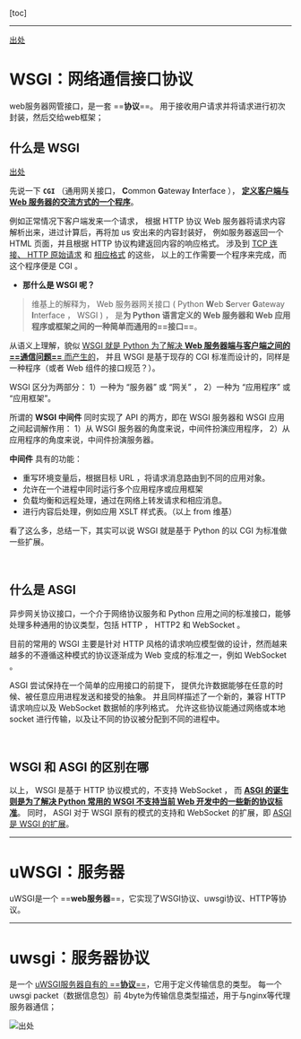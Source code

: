 [toc]

---

[出处](https://www.cnblogs.com/jayxuan/p/10785062.html)

# WSGI：网络通信接口协议

web服务器网管接口，是一套 ==**协议**==。
用于接收用户请求并将请求进行初次封装，然后交给web框架；



## 什么是 WSGI

[出处](https://www.jianshu.com/p/65807220b44a)

先说一下 **`CGI`** （通用网关接口， **C**ommon **G**ateway **I**nterface ），
<u>**定义客户端与 Web 服务器的交流方式的一个程序**</u>。

例如正常情况下客户端发来一个请求，
根据 HTTP 协议 Web 服务器将请求内容解析出来，进过计算后，再将加 us 安出来的内容封装好，
例如服务器返回一个 HTML 页面，并且根据 HTTP 协议构建返回内容的响应格式。
涉及到 <u>TCP 连接<u>、 </u>HTTP 原始请求</u> 和 <u>相应格式</u> 的这些，
以上的工作需要一个程序来完成，而这个程序便是 CGI 。

- **那什么是 WSGI 呢？**

> 维基上的解释为， Web 服务器网关接口 ( Python **W**eb **S**erver **G**ateway **I**nterface ， WSGI ) ，
是**为 Python 语言定义的 Web 服务器和 Web 应用程序或框架之间的一种简单而通用的==接口==**。

从语义上理解，貌似 <u>WSGI 就是 Python 为了解决 **Web 服务器端与客户端之间的==通信问题==** 而产生的</u>，
并且 WSGI 是基于现存的 CGI 标准而设计的，同样是一种程序（或者 Web 组件的接口规范？）。

WSGI 区分为两部分：
1）一种为 “服务器” 或 “网关” ，
2）一种为 “应用程序” 或 “应用框架”。

所谓的 **WSGI 中间件** 同时实现了 API 的两方，即在 WSGI 服务器和 WSGI 应用之间起调解作用：
1）从 WSGI 服务器的角度来说，中间件扮演应用程序，
2）从应用程序的角度来说，中间件扮演服务器。

**中间件** 具有的功能：

- 重写环境变量后，根据目标 URL ，将请求消息路由到不同的应用对象。
- 允许在一个进程中同时运行多个应用程序或应用框架
- 负载均衡和远程处理，通过在网络上转发请求和相应消息。
- 进行内容后处理，例如应用 XSLT 样式表。（以上 from 维基）

看了这么多，总结一下，其实可以说 WSGI 就是基于 Python 的以 CGI 为标准做一些扩展。

<br>

## 什么是 ASGI

异步网关协议接口，一个介于网络协议服务和 Python 应用之间的标准接口，能够处理多种通用的协议类型，包括 HTTP ， HTTP2 和 WebSocket 。

目前的常用的 WSGI 主要是针对 HTTP 风格的请求响应模型做的设计，然而越来越多的不遵循这种模式的协议逐渐成为 Web 变成的标准之一，例如 WebSocket 。

ASGI 尝试保持在一个简单的应用接口的前提下，
提供允许数据能够在任意的时候、被任意应用进程发送和接受的抽象。
并且同样描述了一个新的，兼容 HTTP 请求响应以及 WebSocket 数据帧的序列格式。
允许这些协议能通过网络或本地 socket 进行传输，以及让不同的协议被分配到不同的进程中。

<br>


## WSGI 和 ASGI 的区别在哪

以上， WSGI 是基于 HTTP 协议模式的，不支持 WebSocket ，
而 **<u>ASGI 的诞生则是为了解决 Python 常用的 WSGI 不支持当前 Web 开发中的一些新的协议标准</u>**。
同时， ASGI 对于 WSGI 原有的模式的支持和 WebSocket 的扩展，即 <u>ASGI 是 WSGI 的扩展</u>。









---

# uWSGI：服务器
uWSGI是一个 ==**web服务器**==，它实现了WSGI协议、uwsgi协议、HTTP等协议。


---

# uwsgi：服务器协议
是一个 <u>uWSGI服务器自有的 ==**协议**==</u>，它用于定义传输信息的类型。
每一个uwsgi packet（数据信息包）前 4byte为传输信息类型描述，用于与nginx等代理服务器通信；

![出处](https://img2018.cnblogs.com/blog/1484492/201904/1484492-20190428174210592-265891904.png)

